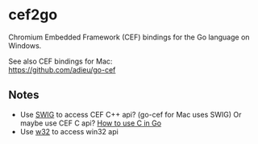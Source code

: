 cef2go
======
Chromium Embedded Framework (CEF) bindings for the Go language on Windows.

See also CEF bindings for Mac:  
https://github.com/adieu/go-cef

Notes
-----
* Use [SWIG](http://www.swig.org/Doc2.0/Go.html) to access CEF C++ api? (go-cef for Mac uses SWIG) Or maybe use CEF C api? [How to use C in Go](http://stackoverflow.com/questions/1713214/how-to-use-c-in-go)
* Use [w32](https://github.com/AllenDang/w32) to access win32 api
